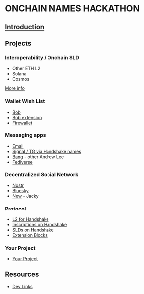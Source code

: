 # ONCHAIN NAMES HACKATHON
## [Introduction](/intro.md)


## Projects

### Interoperability / Onchain SLD
- Other ETH L2
- Solana
- Cosmos
  
[More info](/interoperability/README.md)


### Wallet Wish List
- [Bob](/wallets/bob.md)
- [Bob extension](/wallets/bob-extension.md)
- [Firewallet](/wallets/firewallet.md)


### Messaging apps
- [Email](/messaging/email.md)
- [Signal / TG via Handshake names](/messaging/signal.md)
- [Bang](/messaging/bang.md) - other Andrew Lee
- [Fediverse](/messaging/fediverse.md)


### Decentralized Social Network
- [Nostr](/social/nostr.md)
- [Bluesky](/social/bluesky.md)
- [New](/social/new.md) - Jacky


### Protocol
- [L2 for Handshake](/protocol/l2.md)
- [Inscriptions on Handshake](/protocol/inscriptions.md)
- [SLDs on Handshake](/protocol/slds.md)
- [Extension Blocks](/protocol/extension-blocks.md)


### Your Project
- [Your Project](/your-project.md)


## Resources
- [Dev Links](/resources/dev-links.md)
